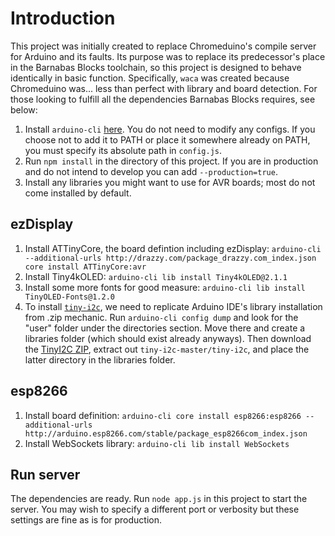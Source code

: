 # Introduction

This project was initially created to replace Chromeduino's compile server for Arduino and its faults. Its purpose was to replace its predecessor's place in the Barnabas Blocks toolchain, so this project is designed to behave identically in basic function.
Specifically, `waca` was created because Chromeduino was... less than perfect with library and board detection. For those looking to fulfill all the dependencies Barnabas Blocks requires, see below:

1. Install `arduino-cli` [here](https://arduino.github.io/arduino-cli/latest/installation/). You do not need to modify any configs. If you choose not to add it to PATH or place it somewhere already on PATH, you must specify its absolute path in `config.js`.
2. Run `npm install` in the directory of this project. If you are in production and do not intend to develop you can add `--production=true`.
3. Install any libraries you might want to use for AVR boards; most do not come installed by default.

## ezDisplay

1. Install ATTinyCore, the board defintion including ezDisplay: `arduino-cli --additional-urls http://drazzy.com/package_drazzy.com_index.json core install ATTinyCore:avr`
2. Install Tiny4kOLED: `arduino-cli lib install Tiny4kOLED@2.1.1`
3. Install some more fonts for good measure: `arduino-cli lib install TinyOLED-Fonts@1.2.0`
4. To install [`tiny-i2c`](https://github.com/technoblogy/tiny-i2c), we need to replicate Arduino IDE's library installation from .zip mechanic. Run `arduino-cli config dump` and look for the "user" folder under the directories section. Move there and create a libraries folder (which should exist already anyways). Then download the [TinyI2C ZIP](https://github.com/technoblogy/tiny-i2c/archive/refs/heads/master.zip), extract out `tiny-i2c-master/tiny-i2c`, and place the latter directory in the libraries folder.

## esp8266

1. Install board definition: `arduino-cli core install esp8266:esp8266 --additional-urls http://arduino.esp8266.com/stable/package_esp8266com_index.json`
2. Install WebSockets library: `arduino-cli lib install WebSockets`

## Run server

The dependencies are ready. Run `node app.js` in this project to start the server. You may wish to specify a different port or verbosity but these settings are fine as is for production.
